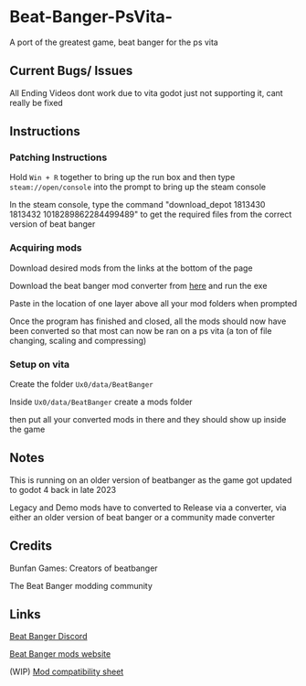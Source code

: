 # Beat-Banger-PsVita-
A port of the greatest game, beat banger for the ps vita



## Current Bugs/ Issues
All Ending Videos dont work due to vita godot just not supporting it, cant really be fixed


## Instructions 


### Patching Instructions

Hold `Win + R` together to bring up the run box and then type `steam://open/console` into the prompt to bring up the steam console

In the steam console, type the command "download_depot 1813430 1813432 1018289862284499489" to get the required files from the correct version of beat banger



### Acquiring mods

Download desired mods from the links at the bottom of the page

Download the beat banger mod converter from [here](https://github.com/masteroga101/Beat-Banger-Vita-mod-converter) and run the exe

Paste in the location of one layer above all your mod folders when prompted

Once the program has finished and closed, all the mods should now have been converted so that most can now be ran on a ps vita  (a ton of file changing, scaling and compressing) 



### Setup on vita

Create the folder  `Ux0/data/BeatBanger`

Inside `Ux0/data/BeatBanger` create a mods folder

then put all your converted mods in there and they should show up inside the game




## Notes

This is running on an older version of beatbanger as the game got updated to godot 4 back in late 2023

Legacy and Demo mods have to converted to Release via a converter, via either an older version of beat banger or a community made converter 


## Credits
Bunfan Games: Creators of beatbanger

The Beat Banger modding community 

## Links

[Beat Banger Discord](https://discord.gg/beatbanger)

[Beat Banger mods website](https://mods.beatbanger.com/)

(WIP) [Mod compatibility sheet](https://docs.google.com/spreadsheets/d/1CTd_hSYfUu6HME95VpTPoaIcraqyYKCRfINEARivMIE/edit?usp=drivesdk)



